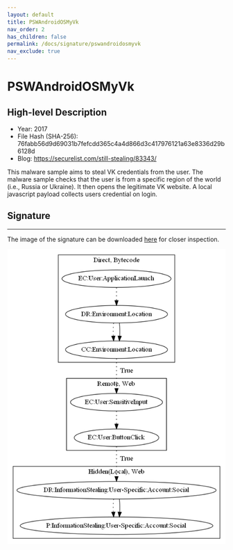 ```yaml
---
layout: default
title: PSWAndroidOSMyVk
nav_order: 2
has_children: false
permalink: /docs/signature/pswandroidosmyvk
nav_exclude: true
---
```


# PSWAndroidOSMyVk

## High-level Description

* Year: 2017
* File Hash (SHA-256): 76fabb56d9d69031b7fefcdd365c4a4d866d3c417976121a63e8336d29b6128d
* Blog: https://securelist.com/still-stealing/83343/

This malware sample aims to steal VK credentials from the user. The malware sample checks that the user is from a specific region of the world (i.e., Russia or Ukraine). It then opens the legitimate VK website. A local javascript payload collects users credential on login.

## Signature
---

The image of the signature can be downloaded [here](../../img/signatures/PSWAndroidOSMyVk.png) for closer inspection.

![](../../img/signatures/PSWAndroidOSMyVk.png)